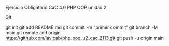 Ejercicio Obligatorio CaC 4.0 PHP
OOP unidad 2

Git

git init
git add README.md
git commit -m "primer commit"
git branch -M main
git remote add origin https://github.com/javicab/php_poo_u2_cac_2113.git
git push -u origin main